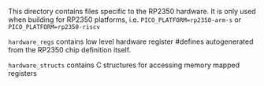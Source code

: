 This directory contains files specific to the RP2350 hardware. It is only used when building for RP2350 platforms, i.e. 
`PICO_PLATFORM=rp2350-arm-s` or `PICO_PLATFORM=rp2350-riscv`

`hardware_regs` contains low level hardware register #defines autogenerated from the RP2350 chip definition itself.

`hardware_structs` contains C structures for accessing memory mapped registers
